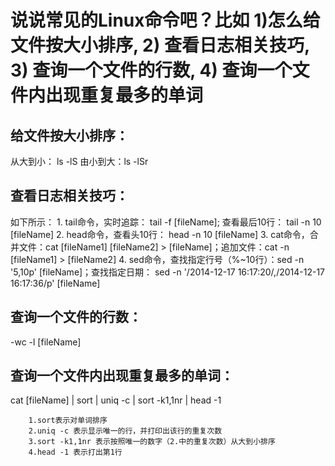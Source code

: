 # 说说常⻅的Linux命令吧？比如 1)怎么给文件按大小排序, 2) 查看日志相关技巧, 3) 查询一个文件的行数, 4) 查询一个文件内出现重复最多的单词

 ## 给文件按大小排序：
 从大到小： ls -lS 由小到大：ls -lSr
 ## 查看日志相关技巧：
 如下所示：
    1. tail命令，实时追踪： tail -f [fileName]; 查看最后10行：  tail -n 10 [fileName]
    2. head命令，查看头10行： head -n 10 [fileName]
    3. cat命令，合并文件：cat [fileName1] [fileName2] > [fileName]；追加文件：cat -n [fileName1] > [fileName2] 
    4. sed命令，查找指定行号（%~10行）：sed -n '5,10p' [fileName]；查找指定日期： sed -n '/2014-12-17 16:17:20/,/2014-12-17 16:17:36/p' [fileName]
 
 ## 查询一个文件的行数：
 -wc -l [fileName]
 ## 查询一个文件内出现重复最多的单词：
 cat [fileName] | sort | uniq -c | sort -k1,1nr | head -1
        
        1.sort表示对单词排序
        2.uniq -c 表示显示唯一的行，并打印出该行的重复次数
        3.sort -k1,1nr 表示按照唯一的数字（2.中的重复次数）从大到小排序
        4.head -1 表示打出第1行
